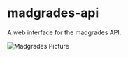 # madgrades-api

A web interface for the madgrades API.

![Madgrades Picture](https://i.imgur.com/HeX5WZM.png)
